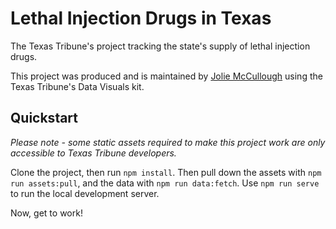 # Lethal Injection Drugs in Texas

The Texas Tribune's project tracking the state's supply of lethal injection drugs.

This project was produced and is maintained by [Jolie McCullough](https://github.com/joliesky) using the Texas Tribune's Data Visuals kit.

## Quickstart

_Please note - some static assets required to make this project work are only accessible to Texas Tribune developers._

Clone the project, then run `npm install`. Then pull down the assets with `npm run assets:pull`, and the data with `npm run data:fetch`. Use `npm run serve` to run the local development server.

Now, get to work!

